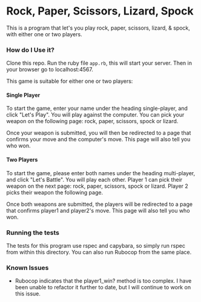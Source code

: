 # Rock, Paper, Scissors, Lizard, Spock
This is a program that let's you play rock, paper, scissors, lizard, & spock, with either one or two players.

### How do I Use it?
Clone this repo. Run the ruby file `app.rb`, this will start your server. Then in your browser go to localhost:4567.

This game is suitable for either one or two players:

#### Single Player
To start the game, enter your name under the heading single-player, and click "Let's Play". You will play against the computer. You can pick your weapon on the following page: rock, paper, scissors, spock or lizard.

Once your weapon is submitted, you will then be redirected to a page that confirms your move and the computer's move. This page will also tell you who won.

#### Two Players
To start the game, please enter both names under the heading multi-player, and click "Let's Battle". You will play each other. Player 1 can pick their weapon on the next page: rock, paper, scissors, spock or lizard. Player 2 picks their weapon the following page.

Once both weapons are submitted, the players will be redirected to a page that confirms player1 and player2's move. This page will also tell you who won.

### Running the tests
The tests for this program use rspec and capybara, so simply run rspec from within this directory. You can also run Rubocop from the same place.

### Known Issues
* Rubocop indicates that the player1_win? method is too complex. I have been unable to refactor it further to date, but I will continue to work on this issue.
